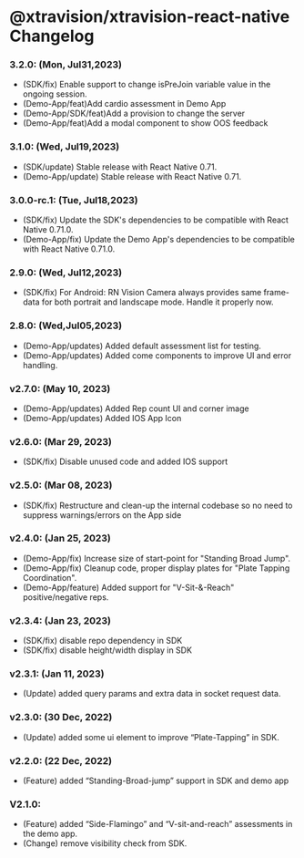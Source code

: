 
# @xtravision/xtravision-react-native Changelog


### 3.2.0: (Mon, Jul31,2023)
- (SDK/fix) Enable support to change isPreJoin variable value in the ongoing session.
- (Demo-App/feat)Add cardio assessment in Demo App
- (Demo-App/SDK/feat)Add a provision to change the server
- (Demo-App/feat)Add a modal component to show OOS feedback

### 3.1.0: (Wed, Jul19,2023)
- (SDK/update) Stable release with React Native 0.71.
- (Demo-App/update) Stable release with React Native 0.71.

### 3.0.0-rc.1: (Tue, Jul18,2023)
- (SDK/fix) Update the SDK's dependencies to be compatible with React Native 0.71.0.
- (Demo-App/fix) Update the Demo App's dependencies to be compatible with React Native 0.71.0.


### 2.9.0: (Wed, Jul12,2023)
- (SDK/fix) For Android: RN Vision Camera always provides same frame-data for both portrait and landscape mode. Handle it properly now.


### 2.8.0: (Wed,Jul05,2023)
- (Demo-App/updates) Added default assessment list for testing. 
- (Demo-App/updates) Added come components to improve UI and error handling.

### v2.7.0: (May 10, 2023)
- (Demo-App/updates) Added Rep count UI and corner image
- (Demo-App/updates) Added IOS App Icon

### v2.6.0: (Mar 29, 2023)
- (SDK/fix) Disable unused code and added IOS support

### v2.5.0: (Mar 08, 2023)
- (SDK/fix) Restructure and clean-up the internal codebase so no need to suppress warnings/errors on the App side

### v2.4.0: (Jan 25, 2023)
- (Demo-App/fix) Increase size of start-point for "Standing Broad Jump".
- (Demo-App/fix) Cleanup code, proper display plates for "Plate Tapping Coordination".
- (Demo-App/feature) Added support for "V-Sit-&-Reach" positive/negative reps.

### v2.3.4: (Jan 23, 2023)
- (SDK/fix) disable repo dependency in SDK
- (SDK/fix) disable height/width display in SDK

### v2.3.1: (Jan 11, 2023)
- (Update) added query params and extra data in socket request data.

### v2.3.0: (30 Dec, 2022)
- (Update) added some ui element to improve “Plate-Tapping” in SDK.

### v2.2.0: (22 Dec, 2022)
- (Feature) added “Standing-Broad-jump” support in SDK and demo app

### V2.1.0:
- (Feature) added “Side-Flamingo” and “V-sit-and-reach” assessments in the demo app.
- (Change) remove visibility check from SDK.
